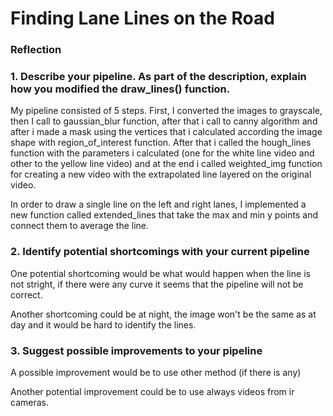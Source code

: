 # **Finding Lane Lines on the Road** 

### Reflection

### 1. Describe your pipeline. As part of the description, explain how you modified the draw_lines() function.

My pipeline consisted of 5 steps. First, I converted the images to grayscale, then I call to gaussian_blur function, after that i call to canny algorithm and after i made a mask using the vertices that i calculated according the image shape with region_of_interest function. After that i called the hough_lines function with the parameters i calculated (one for the white line video and other to the yellow line video) and at the end i called weighted_img function for creating a new video with the extrapolated line layered on the original video.

In order to draw a single line on the left and right lanes, I implemented a new function called extended_lines that take the max and min y points and connect them to average the line.


### 2. Identify potential shortcomings with your current pipeline


One potential shortcoming would be what would happen when the line is not stright, if there were any curve it seems that the pipeline will not be correct.

Another shortcoming could be at night, the image won't be the same as at day and it would be hard to identify the lines.


### 3. Suggest possible improvements to your pipeline

A possible improvement would be to use other method (if there is any)

Another potential improvement could be to use always videos from ir cameras.
